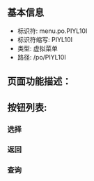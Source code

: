 
## 基本信息

- 标识符: menu.po.PIYL10I
- 标识符缩写: PIYL10I
- 类型: 虚拟菜单
- 路径: /po/PIYL10I

## 页面功能描述：





## 按钮列表:


### 选择



### 返回



### 查询


